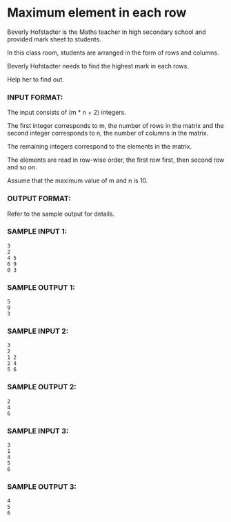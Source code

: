 # Maximum element in each row

Beverly Hofstadter is the Maths teacher in high
secondary school and provided mark sheet to students.

In this class room, students are arranged in the form
of rows and columns.

Beverly Hofstadter needs to find the highest mark
in each rows.

Help her to find out.

### INPUT FORMAT:

The input consists of (m * n + 2) integers.

The first integer corresponds to m, the number of rows
in the matrix and the second integer corresponds to n,
the number of columns in the matrix.

The remaining integers correspond to the elements in the matrix.

The elements are read in row-wise order, the first row first,
then second row and so on.

Assume that the maximum value of m and n is 10.

### OUTPUT FORMAT:

Refer to the sample output for details.

### SAMPLE INPUT 1:

```
3
2
4 5
6 9
0 3
```

### SAMPLE OUTPUT 1:

```
5
9
3
```

### SAMPLE INPUT 2:

```
3
2
1 2
2 4
5 6
```

### SAMPLE OUTPUT 2:

```
2
4
6
```

### SAMPLE INPUT 3:

```
3
1
4
5
6
```

### SAMPLE OUTPUT 3:

```
4
5
6
```
